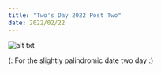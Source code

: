 ```yaml
---
title: "Two's Day 2022 Post Two"
date: 2022/02/22
---
```


![alt txt](https://github.com/DNF78/github-pages-with-jekyll/blob/main/assets/Owl.jpg "Twittle")

(: For the slightly palindromic date two day :)  




